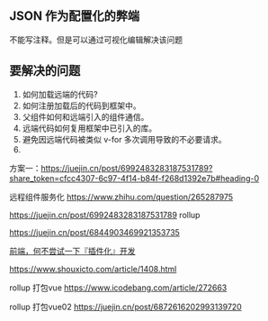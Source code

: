 ## JSON 作为配置化的弊端

不能写注释。但是可以通过可视化编辑解决该问题

## 要解决的问题
1. 如何加载远端的代码?
2. 如何注册加载后的代码到框架中。
3. 父组件如何和远端引入的组件通信。
4. 远端代码如何复用框架中已引入的库。
5. 避免因远端代码被类似 v-for 多次调用导致的不必要请求。
1. 
 方案一：https://juejin.cn/post/6992483283187531789?share_token=cfcc4307-6c97-4f14-b84f-f268d1392e7b#heading-0

远程组件服务化
https://www.zhihu.com/question/265287975

https://juejin.cn/post/6992483283187531789 rollup

https://juejin.cn/post/6844903469921353735

[前端，何不尝试一下『插件化』开发](https://juejin.cn/post/6844904118591422472)


https://www.shouxicto.com/article/1408.html

rollup 打包vue
https://www.icodebang.com/article/272663


rollup 打包vue02
https://juejin.cn/post/6872616202993139720